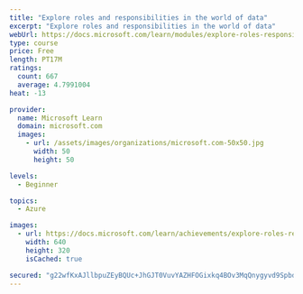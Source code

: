 ```yaml
---
title: "Explore roles and responsibilities in the world of data"
excerpt: "Explore roles and responsibilities in the world of data"
webUrl: https://docs.microsoft.com/learn/modules/explore-roles-responsibilities-world-of-data/
type: course
price: Free
length: PT17M
ratings:
  count: 667
  average: 4.7991004
heat: -13

provider:
  name: Microsoft Learn
  domain: microsoft.com
  images:
    - url: /assets/images/organizations/microsoft.com-50x50.jpg
      width: 50
      height: 50

levels:
  - Beginner

topics:
  - Azure

images:
  - url: https://docs.microsoft.com/learn/achievements/explore-roles-responsibilities-world-of-data-social.png
    width: 640
    height: 320
    isCached: true

secured: "g22wfKxAJllbpuZEyBQUc+JhGJT0VuvYAZHFOGixkq4BOv3MqQnygyvd9SpbdEo+jc9vSQMSlauMaIntZBwwyMlSF5POxoIjm1KE2ZigsAvLavjZXRJDMnIbnJzd/te2Um9oDO58s7YEjV4OOcmLFKhxsBaZLavMiB3I+PuSibFAdIEdvLeH18FOMfG+paer9K6xrKvmxay8LmKZz3j7xla36QSrwRAtKHqp+Bt1gDJZhzjgNDfFM91RLTTzlNKc9h9OYqosoqQGCw29eMokY3to8a/Vw16zJ4oRsMxICDxybMVF2bLPW26yw3WjV6lwlUN8j0E0PfGw06Pkm6Cd+Nm4zZRj5Y9ovk3T9tOtlV4aFu+En1neCJh9WFwHHeVm1UO8D5g6kPnRUZVjb/kZAsL5YZXsyrUHCqiDHwfITiQ=;NFJ3vDiIynWxcCTTENiSbg=="
---
```


